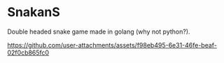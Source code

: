 # SnakanS

Double headed snake game made in golang (why not python?).

https://github.com/user-attachments/assets/f98eb495-6e31-46fe-beaf-02f0cb865fc0
